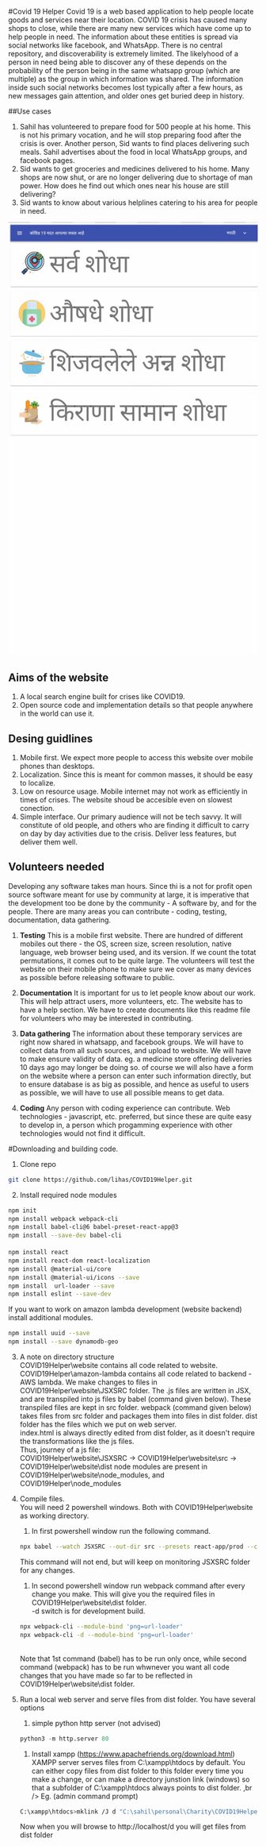 #Covid 19 Helper
Covid 19 is a web based application to help people locate goods and services near their location.
COVID 19 crisis has caused many shops to close, while there are many new services which have come up to help people in need.
The information about these entities is spread via social networks like facebook, and WhatsApp.
There is no central repository, and discoverability is extremely limited.
The likelyhood of a person in need being able to discover any of these depends on the probability of the person being in the same whatsapp group (which are multiple) as the group in which information was shared.
The information inside such social networks becomes lost typically after a few hours, as new messages gain attention, and older ones get buried deep in history.

##Use cases
1. Sahil has volunteered to prepare food for 500 people at his home. This is not his primary vocation, and he will stop preparing food after the crisis is over. Another person, Sid wants to find places delivering such meals. Sahil advertises about the food in local WhatsApp groups, and facebook pages.
1. Sid wants to get groceries and medicines delivered to his home. Many shops are now shut, or are no longer delivering due to shortage of man power. How does he find out which ones near his house are still delivering?
1. Sid wants to know about various helplines catering to his area for people in need.

![Demo](misc/demo.gif)

## Aims of the website
1. A local search engine built for crises like COVID19.
1. Open source code and implementation details so that people anywhere in the world can use it.

## Desing guidlines
1. Mobile first. We expect more people to access this website over mobile phones than desktops.
1. Localization. Since this is meant for common masses, it should be easy to localize.
1. Low on resource usage. Mobile internet may not work as efficiently in times of crises. The website shoud be accesible even on slowest conection.
1. Simple interface. Our primary audience will not be tech savvy. It will constitute of old people, and others who are finding it difficult to carry on day by day activities due to the crisis. Deliver less features, but deliver them well.

## Volunteers needed
Developing any software takes man hours. Since thi is a not for profit open source software meant for use by community at large, it is imperative that the development too be done by the community - A software by, and for the people.
There are many areas you can contribute - coding, testing, documentation, data gathering.

1. **Testing**
This is a mobile first website. There are hundred of different mobiles out there - the OS, screen size, screen resolution, native language, web browser being used, and its version. If we count the totat permutations, it comes out to be quite large. The volunteers will test the website on their mobile phone to make sure we cover as many devices as possible before releasing software to public.

1. **Documentation**
It is important for us to let people know about our work. This will help attract users, more volunteers, etc.
The website has to have a help section. We have to create documents like this readme file for volunteers who may be interested in contributing.

1. **Data gathering**
The information about these temporary services are right now shared in whatsapp, and facebook groups. We will have to collect data from all such sources, and upload to website. We will have to make ensure validity of data. eg. a medicine store offering deliveries 10 days ago may longer be doing so. of course we will also have a form on the website where a person can enter such information directly, but to ensure database is as big as possible, and hence as useful to users as possible, we will have to use all possible means to get data.

1. **Coding**
Any person with coding experience can contribute. Web technologies - javascript, etc. preferred, but since these are quite easy to develop in, a person which progamming experience with other technologies would not find it difficult.

#Downloading and building code.
1. Clone repo
```bash
git clone https://github.com/lihas/COVID19Helper.git
```
2. Install required node modules
```bash
npm init
npm install webpack webpack-cli
npm install babel-cli@6 babel-preset-react-app@3
npm install --save-dev babel-cli

npm install react
npm install react-dom react-localization
npm install @material-ui/core
npm install @material-ui/icons --save
npm install  url-loader --save
npm install eslint --save-dev
```

If you want to work on amazon lambda development (website backend) install additional modules.
```bash
npm install uuid --save
npm install --save dynamodb-geo
```

3. A note on directory structure <br />
COVID19Helper\website contains all code related to website.
COVID19Helper\amazon-lambda contains all code related to backend - AWS lambda.
We make changes to files in COVID19Helper\website\JSXSRC folder. The .js files are written in JSX, and are transpiled into js files by babel (command given below). These transpiled files are kept in src folder. webpack (command given below) takes files from src folder and packages them into files in dist folder.
dist folder has the files which we put on web server. <br />
index.html is always directly edited from dist folder, as it doesn't require the transformations like the js files. <br />
Thus, journey of a js file: <br />
COVID19Helper\website\JSXSRC -> COVID19Helper\website\src -> COVID19Helper\website\dist
node modules are present in COVID19Helper\website\node_modules, and COVID19Helper\node_modules

4. Compile files. <br />
    You will need 2 powershell windows. Both with COVID19Helper\website as working directory.
    1. In first powershell window run the following command.
    ```bash
    npx babel --watch JSXSRC --out-dir src --presets react-app/prod --copy-files
    ```
    This command will not end, but will keep on monitoring JSXSRC folder for any changes.
    1. In second powershell window run webpack command after every change you make. This will give you the required files in COVID19Helper\website\dist folder. <br /> -d switch is for development build.
    ```bash
    npx webpack-cli --module-bind 'png=url-loader'
    npx webpack-cli -d --module-bind 'png=url-loader'
    ```
    <br/>
    Note that 1st command (babel) has to be run only once, while second command (webpack) has to be run whwnever you want all code changes that you have made so far to be reflected in COVID19Helper\website\dist folder.
5. Run a local web server and serve files from dist folder. You have several options
    1. simple python http server (not advised)
    ```python
    python3 -m http.server 80
    ```
    1. Install xampp (https://www.apachefriends.org/download.html) <br />
    XAMPP server serves files from C:\xampp\htdocs by default.
    You can either copy files from dist folder to this folder every time you make a change, or can make a directory junstion link (windows)
    so that a subfolder of C:\xampp\htdocs always points to dist folder. ,br />
    Eg. (admin command prompt)
    ```bash
    C:\xampp\htdocs>mklink /J d "C:\sahil\personal\Charity\COVID19Helper\website\dist"
    ```
    Now when you will browse to http://localhost/d you will get files from dist folder

